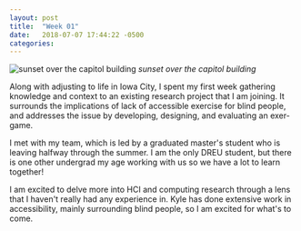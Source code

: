```yaml
---
layout: post
title:  "Week 01"
date:   2018-07-07 17:44:22 -0500
categories:
---
```


![sunset over the capitol building](/iowa/images/week01.png)
*sunset over the capitol building*

Along with adjusting to life in Iowa City, I spent my first week gathering knowledge and context to an existing research project that I am joining. It surrounds the implications of lack of accessible exercise for blind people, and addresses the issue by developing, designing, and evaluating an exer-game.

I met with my team, which is led by a graduated master's student who is leaving halfway through the summer. I am the only DREU student, but there is one other undergrad my age working with us so we have a lot to learn together!

I am excited to delve more into HCI and computing research through a lens that I haven't really had any experience in. Kyle has done extensive work in accessibility, mainly surrounding blind people, so I am excited for what's to come.